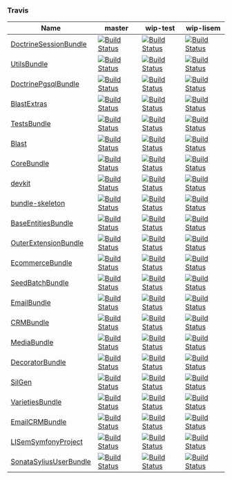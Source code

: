 ### Travis #

 | Name | master | wip-test | wip-lisem | 
 | -- | -- | -- | -- | 
 | [DoctrineSessionBundle](https://github.com/blast-project/DoctrineSessionBundle) | [![Build Status](https://travis-ci.org/blast-project/DoctrineSessionBundle.svg?branch=master)](https://travis-ci.org/blast-project/DoctrineSessionBundle) | [![Build Status](https://travis-ci.org/blast-project/DoctrineSessionBundle.svg?branch=wip-test)](https://travis-ci.org/blast-project/DoctrineSessionBundle) | [![Build Status](https://travis-ci.org/blast-project/DoctrineSessionBundle.svg?branch=wip-lisem)](https://travis-ci.org/blast-project/DoctrineSessionBundle) | 
 | [UtilsBundle](https://github.com/blast-project/UtilsBundle) | [![Build Status](https://travis-ci.org/blast-project/UtilsBundle.svg?branch=master)](https://travis-ci.org/blast-project/UtilsBundle) | [![Build Status](https://travis-ci.org/blast-project/UtilsBundle.svg?branch=wip-test)](https://travis-ci.org/blast-project/UtilsBundle) | [![Build Status](https://travis-ci.org/blast-project/UtilsBundle.svg?branch=wip-lisem)](https://travis-ci.org/blast-project/UtilsBundle) | 
 | [DoctrinePgsqlBundle](https://github.com/blast-project/DoctrinePgsqlBundle) | [![Build Status](https://travis-ci.org/blast-project/DoctrinePgsqlBundle.svg?branch=master)](https://travis-ci.org/blast-project/DoctrinePgsqlBundle) | [![Build Status](https://travis-ci.org/blast-project/DoctrinePgsqlBundle.svg?branch=wip-test)](https://travis-ci.org/blast-project/DoctrinePgsqlBundle) | [![Build Status](https://travis-ci.org/blast-project/DoctrinePgsqlBundle.svg?branch=wip-lisem)](https://travis-ci.org/blast-project/DoctrinePgsqlBundle) | 
 | [BlastExtras](https://github.com/blast-project/BlastExtras) | [![Build Status](https://travis-ci.org/blast-project/BlastExtras.svg?branch=master)](https://travis-ci.org/blast-project/BlastExtras) | [![Build Status](https://travis-ci.org/blast-project/BlastExtras.svg?branch=wip-test)](https://travis-ci.org/blast-project/BlastExtras) | [![Build Status](https://travis-ci.org/blast-project/BlastExtras.svg?branch=wip-lisem)](https://travis-ci.org/blast-project/BlastExtras) | 
 | [TestsBundle](https://github.com/blast-project/TestsBundle) | [![Build Status](https://travis-ci.org/blast-project/TestsBundle.svg?branch=master)](https://travis-ci.org/blast-project/TestsBundle) | [![Build Status](https://travis-ci.org/blast-project/TestsBundle.svg?branch=wip-test)](https://travis-ci.org/blast-project/TestsBundle) | [![Build Status](https://travis-ci.org/blast-project/TestsBundle.svg?branch=wip-lisem)](https://travis-ci.org/blast-project/TestsBundle) | 
 | [Blast](https://github.com/blast-project/Blast) | [![Build Status](https://travis-ci.org/blast-project/Blast.svg?branch=master)](https://travis-ci.org/blast-project/Blast) | [![Build Status](https://travis-ci.org/blast-project/Blast.svg?branch=wip-test)](https://travis-ci.org/blast-project/Blast) | [![Build Status](https://travis-ci.org/blast-project/Blast.svg?branch=wip-lisem)](https://travis-ci.org/blast-project/Blast) | 
 | [CoreBundle](https://github.com/blast-project/CoreBundle) | [![Build Status](https://travis-ci.org/blast-project/CoreBundle.svg?branch=master)](https://travis-ci.org/blast-project/CoreBundle) | [![Build Status](https://travis-ci.org/blast-project/CoreBundle.svg?branch=wip-test)](https://travis-ci.org/blast-project/CoreBundle) | [![Build Status](https://travis-ci.org/blast-project/CoreBundle.svg?branch=wip-lisem)](https://travis-ci.org/blast-project/CoreBundle) | 
 | [devkit](https://github.com/blast-project/devkit) | [![Build Status](https://travis-ci.org/blast-project/devkit.svg?branch=master)](https://travis-ci.org/blast-project/devkit) | [![Build Status](https://travis-ci.org/blast-project/devkit.svg?branch=wip-test)](https://travis-ci.org/blast-project/devkit) | [![Build Status](https://travis-ci.org/blast-project/devkit.svg?branch=wip-lisem)](https://travis-ci.org/blast-project/devkit) | 
 | [bundle-skeleton](https://github.com/blast-project/bundle-skeleton) | [![Build Status](https://travis-ci.org/blast-project/bundle-skeleton.svg?branch=master)](https://travis-ci.org/blast-project/bundle-skeleton) | [![Build Status](https://travis-ci.org/blast-project/bundle-skeleton.svg?branch=wip-test)](https://travis-ci.org/blast-project/bundle-skeleton) | [![Build Status](https://travis-ci.org/blast-project/bundle-skeleton.svg?branch=wip-lisem)](https://travis-ci.org/blast-project/bundle-skeleton) | 
 | [BaseEntitiesBundle](https://github.com/blast-project/BaseEntitiesBundle) | [![Build Status](https://travis-ci.org/blast-project/BaseEntitiesBundle.svg?branch=master)](https://travis-ci.org/blast-project/BaseEntitiesBundle) | [![Build Status](https://travis-ci.org/blast-project/BaseEntitiesBundle.svg?branch=wip-test)](https://travis-ci.org/blast-project/BaseEntitiesBundle) | [![Build Status](https://travis-ci.org/blast-project/BaseEntitiesBundle.svg?branch=wip-lisem)](https://travis-ci.org/blast-project/BaseEntitiesBundle) | 
 | [OuterExtensionBundle](https://github.com/blast-project/OuterExtensionBundle) | [![Build Status](https://travis-ci.org/blast-project/OuterExtensionBundle.svg?branch=master)](https://travis-ci.org/blast-project/OuterExtensionBundle) | [![Build Status](https://travis-ci.org/blast-project/OuterExtensionBundle.svg?branch=wip-test)](https://travis-ci.org/blast-project/OuterExtensionBundle) | [![Build Status](https://travis-ci.org/blast-project/OuterExtensionBundle.svg?branch=wip-lisem)](https://travis-ci.org/blast-project/OuterExtensionBundle) | 
 | [EcommerceBundle](https://github.com/libre-informatique/EcommerceBundle) | [![Build Status](https://travis-ci.org/libre-informatique/EcommerceBundle.svg?branch=master)](https://travis-ci.org/libre-informatique/EcommerceBundle) | [![Build Status](https://travis-ci.org/libre-informatique/EcommerceBundle.svg?branch=wip-test)](https://travis-ci.org/libre-informatique/EcommerceBundle) | [![Build Status](https://travis-ci.org/libre-informatique/EcommerceBundle.svg?branch=wip-lisem)](https://travis-ci.org/libre-informatique/EcommerceBundle) | 
 | [SeedBatchBundle](https://github.com/libre-informatique/SeedBatchBundle) | [![Build Status](https://travis-ci.org/libre-informatique/SeedBatchBundle.svg?branch=master)](https://travis-ci.org/libre-informatique/SeedBatchBundle) | [![Build Status](https://travis-ci.org/libre-informatique/SeedBatchBundle.svg?branch=wip-test)](https://travis-ci.org/libre-informatique/SeedBatchBundle) | [![Build Status](https://travis-ci.org/libre-informatique/SeedBatchBundle.svg?branch=wip-lisem)](https://travis-ci.org/libre-informatique/SeedBatchBundle) | 
 | [EmailBundle](https://github.com/libre-informatique/EmailBundle) | [![Build Status](https://travis-ci.org/libre-informatique/EmailBundle.svg?branch=master)](https://travis-ci.org/libre-informatique/EmailBundle) | [![Build Status](https://travis-ci.org/libre-informatique/EmailBundle.svg?branch=wip-test)](https://travis-ci.org/libre-informatique/EmailBundle) | [![Build Status](https://travis-ci.org/libre-informatique/EmailBundle.svg?branch=wip-lisem)](https://travis-ci.org/libre-informatique/EmailBundle) | 
 | [CRMBundle](https://github.com/libre-informatique/CRMBundle) | [![Build Status](https://travis-ci.org/libre-informatique/CRMBundle.svg?branch=master)](https://travis-ci.org/libre-informatique/CRMBundle) | [![Build Status](https://travis-ci.org/libre-informatique/CRMBundle.svg?branch=wip-test)](https://travis-ci.org/libre-informatique/CRMBundle) | [![Build Status](https://travis-ci.org/libre-informatique/CRMBundle.svg?branch=wip-lisem)](https://travis-ci.org/libre-informatique/CRMBundle) | 
 | [MediaBundle](https://github.com/libre-informatique/MediaBundle) | [![Build Status](https://travis-ci.org/libre-informatique/MediaBundle.svg?branch=master)](https://travis-ci.org/libre-informatique/MediaBundle) | [![Build Status](https://travis-ci.org/libre-informatique/MediaBundle.svg?branch=wip-test)](https://travis-ci.org/libre-informatique/MediaBundle) | [![Build Status](https://travis-ci.org/libre-informatique/MediaBundle.svg?branch=wip-lisem)](https://travis-ci.org/libre-informatique/MediaBundle) | 
 | [DecoratorBundle](https://github.com/libre-informatique/DecoratorBundle) | [![Build Status](https://travis-ci.org/libre-informatique/DecoratorBundle.svg?branch=master)](https://travis-ci.org/libre-informatique/DecoratorBundle) | [![Build Status](https://travis-ci.org/libre-informatique/DecoratorBundle.svg?branch=wip-test)](https://travis-ci.org/libre-informatique/DecoratorBundle) | [![Build Status](https://travis-ci.org/libre-informatique/DecoratorBundle.svg?branch=wip-lisem)](https://travis-ci.org/libre-informatique/DecoratorBundle) | 
 | [SilGen](https://github.com/libre-informatique/SilGen) | [![Build Status](https://travis-ci.org/libre-informatique/SilGen.svg?branch=master)](https://travis-ci.org/libre-informatique/SilGen) | [![Build Status](https://travis-ci.org/libre-informatique/SilGen.svg?branch=wip-test)](https://travis-ci.org/libre-informatique/SilGen) | [![Build Status](https://travis-ci.org/libre-informatique/SilGen.svg?branch=wip-lisem)](https://travis-ci.org/libre-informatique/SilGen) | 
 | [VarietiesBundle](https://github.com/libre-informatique/VarietiesBundle) | [![Build Status](https://travis-ci.org/libre-informatique/VarietiesBundle.svg?branch=master)](https://travis-ci.org/libre-informatique/VarietiesBundle) | [![Build Status](https://travis-ci.org/libre-informatique/VarietiesBundle.svg?branch=wip-test)](https://travis-ci.org/libre-informatique/VarietiesBundle) | [![Build Status](https://travis-ci.org/libre-informatique/VarietiesBundle.svg?branch=wip-lisem)](https://travis-ci.org/libre-informatique/VarietiesBundle) | 
 | [EmailCRMBundle](https://github.com/libre-informatique/EmailCRMBundle) | [![Build Status](https://travis-ci.org/libre-informatique/EmailCRMBundle.svg?branch=master)](https://travis-ci.org/libre-informatique/EmailCRMBundle) | [![Build Status](https://travis-ci.org/libre-informatique/EmailCRMBundle.svg?branch=wip-test)](https://travis-ci.org/libre-informatique/EmailCRMBundle) | [![Build Status](https://travis-ci.org/libre-informatique/EmailCRMBundle.svg?branch=wip-lisem)](https://travis-ci.org/libre-informatique/EmailCRMBundle) | 
 | [LISemSymfonyProject](https://github.com/libre-informatique/LISemSymfonyProject) | [![Build Status](https://travis-ci.org/libre-informatique/LISemSymfonyProject.svg?branch=master)](https://travis-ci.org/libre-informatique/LISemSymfonyProject) | [![Build Status](https://travis-ci.org/libre-informatique/LISemSymfonyProject.svg?branch=wip-test)](https://travis-ci.org/libre-informatique/LISemSymfonyProject) | [![Build Status](https://travis-ci.org/libre-informatique/LISemSymfonyProject.svg?branch=wip-lisem)](https://travis-ci.org/libre-informatique/LISemSymfonyProject) | 
 | [SonataSyliusUserBundle](https://github.com/libre-informatique/SonataSyliusUserBundle) | [![Build Status](https://travis-ci.org/libre-informatique/SonataSyliusUserBundle.svg?branch=master)](https://travis-ci.org/libre-informatique/SonataSyliusUserBundle) | [![Build Status](https://travis-ci.org/libre-informatique/SonataSyliusUserBundle.svg?branch=wip-test)](https://travis-ci.org/libre-informatique/SonataSyliusUserBundle) | [![Build Status](https://travis-ci.org/libre-informatique/SonataSyliusUserBundle.svg?branch=wip-lisem)](https://travis-ci.org/libre-informatique/SonataSyliusUserBundle) | 
